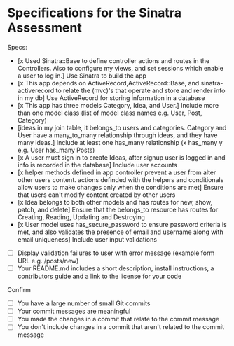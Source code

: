 # Specifications for the Sinatra Assessment

Specs:
- [x Used Sinatra::Base to define controller actions and routes in the Controllers. Also to configure my views, and set sessions which enable a user to log in.] Use Sinatra to build the app
- [x This app depends on ActiveRecord,ActiveRecord::Base, and sinatra-activerecord to relate the (mvc)'s that operate and store and render info in my db] Use ActiveRecord for storing information in a database
- [x This app has three models Category, Idea, and User.] Include more than one model class (list of model class names e.g. User, Post, Category)
- [ideas in my join table, it belongs_to users and categories. Category and User have a many_to_many relationship through ideas, and they have many ideas.] Include at least one has_many relationship (x has_many y e.g. User has_many Posts)
- [x A user must sign in to create Ideas, after signup user is logged in and info is recorded in the database] Include user accounts
- [x helper methods defined in app controller prevent a user from alter other users content. actions definded with the helpers and conditionals allow users to make changes only when the conditions are met] Ensure that users can't modify content created by other users
- [x Idea belongs to both other models and has routes for new, show, patch, and delete] Ensure that the belongs_to resource has routes for Creating, Reading, Updating and Destroying
- [x User model uses has_secure_password to ensure password criteria is met, and also validates the presence of email and username along with email uniqueness] Include user input validations
- [ ] Display validation failures to user with error message (example form URL e.g. /posts/new)
- [ ] Your README.md includes a short description, install instructions, a contributors guide and a link to the license for your code

Confirm
- [ ] You have a large number of small Git commits
- [ ] Your commit messages are meaningful
- [ ] You made the changes in a commit that relate to the commit message
- [ ] You don't include changes in a commit that aren't related to the commit message
